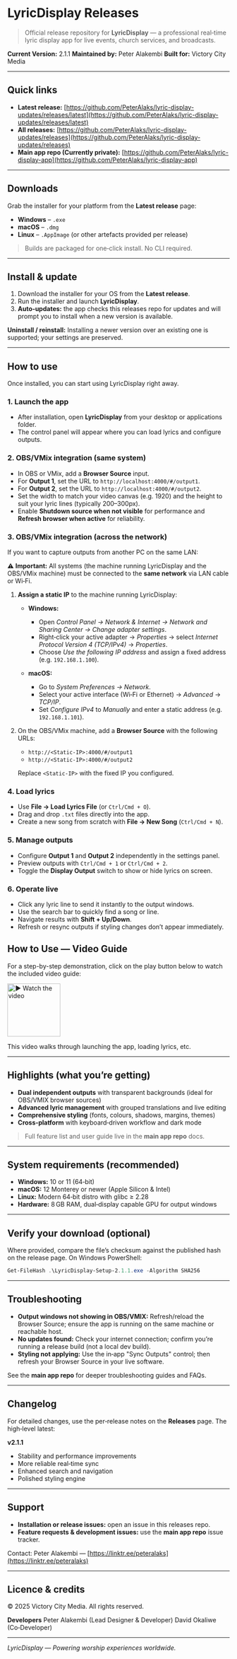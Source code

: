 # LyricDisplay Releases

> Official release repository for **LyricDisplay** — a professional real‑time lyric display app for live events, church services, and broadcasts.

**Current Version:** 2.1.1
**Maintained by:** Peter Alakembi
**Built for:** Victory City Media

---

## Quick links

* **Latest release:** [https://github.com/PeterAlaks/lyric-display-updates/releases/latest](https://github.com/PeterAlaks/lyric-display-updates/releases/latest)
* **All releases:** [https://github.com/PeterAlaks/lyric-display-updates/releases](https://github.com/PeterAlaks/lyric-display-updates/releases)
* **Main app repo (Currently private):** [https://github.com/PeterAlaks/lyric-display-app](https://github.com/PeterAlaks/lyric-display-app)

---

## Downloads

Grab the installer for your platform from the **Latest release** page:

* **Windows** – `.exe`
* **macOS** – `.dmg`
* **Linux** – `.AppImage` (or other artefacts provided per release)

> Builds are packaged for one‑click install. No CLI required.

---

## Install & update

1. Download the installer for your OS from the **Latest release**.
2. Run the installer and launch **LyricDisplay**.
3. **Auto‑updates:** the app checks this releases repo for updates and will prompt you to install when a new version is available.

**Uninstall / reinstall:** Installing a newer version over an existing one is supported; your settings are preserved.

---

## How to use

Once installed, you can start using LyricDisplay right away.

### 1. Launch the app

* After installation, open **LyricDisplay** from your desktop or applications folder.
* The control panel will appear where you can load lyrics and configure outputs.

### 2. OBS/VMix integration (same system)

* In OBS or VMix, add a **Browser Source** input.
* For **Output 1**, set the URL to `http://localhost:4000/#/output1`.
* For **Output 2**, set the URL to `http://localhost:4000/#/output2`.
* Set the width to match your video canvas (e.g. 1920) and the height to suit your lyric lines (typically 200–300px).
* Enable **Shutdown source when not visible** for performance and **Refresh browser when active** for reliability.

### 3. OBS/VMix integration (across the network)

If you want to capture outputs from another PC on the same LAN:

⚠️ **Important:** All systems (the machine running LyricDisplay and the OBS/VMix machine) must be connected to the **same network** via LAN cable or Wi‑Fi.

1. **Assign a static IP** to the machine running LyricDisplay:

   * **Windows:**

     * Open *Control Panel → Network & Internet → Network and Sharing Center → Change adapter settings*.
     * Right‑click your active adapter → *Properties* → select *Internet Protocol Version 4 (TCP/IPv4)* → *Properties*.
     * Choose *Use the following IP address* and assign a fixed address (e.g. `192.168.1.100`).
   * **macOS:**

     * Go to *System Preferences → Network*.
     * Select your active interface (Wi‑Fi or Ethernet) → *Advanced* → *TCP/IP*.
     * Set *Configure IPv4* to *Manually* and enter a static address (e.g. `192.168.1.101`).

2. On the OBS/VMix machine, add a **Browser Source** with the following URLs:

   * `http://<Static-IP>:4000/#/output1`
   * `http://<Static-IP>:4000/#/output2`

   Replace `<Static-IP>` with the fixed IP you configured.

### 4. Load lyrics

* Use **File → Load Lyrics File** (or `Ctrl/Cmd + O`).
* Drag and drop `.txt` files directly into the app.
* Create a new song from scratch with **File → New Song** (`Ctrl/Cmd + N`).

### 5. Manage outputs

* Configure **Output 1** and **Output 2** independently in the settings panel.
* Preview outputs with `Ctrl/Cmd + 1` or `Ctrl/Cmd + 2`.
* Toggle the **Display Output** switch to show or hide lyrics on screen.

### 6. Operate live

* Click any lyric line to send it instantly to the output windows.
* Use the search bar to quickly find a song or line.
* Navigate results with **Shift + Up/Down**.
* Refresh or resync outputs if styling changes don’t appear immediately.

## How to Use — Video Guide

For a step-by-step demonstration, click on the play button below to watch the included video guide:

<a href="https://drive.google.com/file/d/1BBjL5uovXIyv5_p-xNc0AFSyCADNai_j/view?usp=sharing" target="_blank">
  <img src="https://img.icons8.com/fluency/600x/play-button-circled.png" alt="▶️ Watch the video" width="120"/>
</a>
</a>

This video walks through launching the app, loading lyrics, etc.

---

## Highlights (what you’re getting)

* **Dual independent outputs** with transparent backgrounds (ideal for OBS/VMIX browser sources)
* **Advanced lyric management** with grouped translations and live editing
* **Comprehensive styling** (fonts, colours, shadows, margins, themes)
* **Cross‑platform** with keyboard‑driven workflow and dark mode

> Full feature list and user guide live in the **main app repo** docs.

---

## System requirements (recommended)

* **Windows:** 10 or 11 (64‑bit)
* **macOS:** 12 Monterey or newer (Apple Silicon & Intel)
* **Linux:** Modern 64‑bit distro with glibc ≥ 2.28
* **Hardware:** 8 GB RAM, dual‑display capable GPU for output windows

---

## Verify your download (optional)

Where provided, compare the file’s checksum against the published hash on the release page. On Windows PowerShell:

```powershell
Get-FileHash .\LyricDisplay-Setup-2.1.1.exe -Algorithm SHA256
```

---

## Troubleshooting

* **Output windows not showing in OBS/VMIX:** Refresh/reload the Browser Source; ensure the app is running on the same machine or reachable host.
* **No updates found:** Check your internet connection; confirm you’re running a release build (not a local dev build).
* **Styling not applying:** Use the in‑app "Sync Outputs" control; then refresh your Browser Source in your live software.

See the **main app repo** for deeper troubleshooting guides and FAQs.

---

## Changelog

For detailed changes, use the per‑release notes on the **Releases** page. The high‑level latest:

**v2.1.1**

* Stability and performance improvements
* More reliable real‑time sync
* Enhanced search and navigation
* Polished styling engine

---

## Support

* **Installation or release issues:** open an issue in this releases repo.
* **Feature requests & development issues:** use the **main app repo** issue tracker.

Contact: Peter Alakembi — [https://linktr.ee/peteralaks](https://linktr.ee/peteralaks)

---

## Licence & credits

© 2025 Victory City Media. All rights reserved.

**Developers**
Peter Alakembi (Lead Designer & Developer)
David Okaliwe (Co‑Developer)

---

*LyricDisplay — Powering worship experiences worldwide.*
